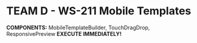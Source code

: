# TEAM D - WS-211 Mobile Templates
**COMPONENTS:** MobileTemplateBuilder, TouchDragDrop, ResponsivePreview
**EXECUTE IMMEDIATELY!**